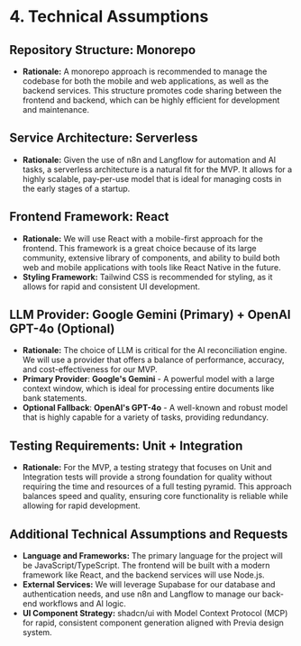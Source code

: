 # 4. Technical Assumptions

## Repository Structure: Monorepo
* **Rationale:** A monorepo approach is recommended to manage the codebase for both the mobile and web applications, as well as the backend services. This structure promotes code sharing between the frontend and backend, which can be highly efficient for development and maintenance.

## Service Architecture: Serverless
* **Rationale:** Given the use of n8n and Langflow for automation and AI tasks, a serverless architecture is a natural fit for the MVP. It allows for a highly scalable, pay-per-use model that is ideal for managing costs in the early stages of a startup.

## Frontend Framework: React
* **Rationale:** We will use React with a mobile-first approach for the frontend. This framework is a great choice because of its large community, extensive library of components, and ability to build both web and mobile applications with tools like React Native in the future.
* **Styling Framework:** Tailwind CSS is recommended for styling, as it allows for rapid and consistent UI development.

## LLM Provider: Google Gemini (Primary) + OpenAI GPT-4o (Optional)
* **Rationale:** The choice of LLM is critical for the AI reconciliation engine. We will use a provider that offers a balance of performance, accuracy, and cost-effectiveness for our MVP.
* **Primary Provider**: **Google's Gemini** - A powerful model with a large context window, which is ideal for processing entire documents like bank statements.
* **Optional Fallback**: **OpenAI's GPT-4o** - A well-known and robust model that is highly capable for a variety of tasks, providing redundancy.

## Testing Requirements: Unit + Integration
* **Rationale:** For the MVP, a testing strategy that focuses on Unit and Integration tests will provide a strong foundation for quality without requiring the time and resources of a full testing pyramid. This approach balances speed and quality, ensuring core functionality is reliable while allowing for rapid development.

## Additional Technical Assumptions and Requests
* **Language and Frameworks:** The primary language for the project will be JavaScript/TypeScript. The frontend will be built with a modern framework like React, and the backend services will use Node.js.
* **External Services:** We will leverage Supabase for our database and authentication needs, and use n8n and Langflow to manage our back-end workflows and AI logic.
* **UI Component Strategy:** shadcn/ui with Model Context Protocol (MCP) for rapid, consistent component generation aligned with Previa design system.
